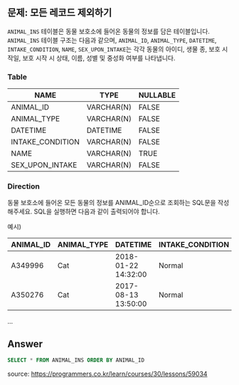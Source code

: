 ## 문제: 모든 레코드 제외하기

`ANIMAL_INS` 테이블은 동물 보호소에 들어온 동물의 정보를 담은 테이블입니다. `ANIMAL_INS` 테이블 구조는 다음과 같으며, `ANIMAL_ID`, `ANIMAL_TYPE`, `DATETIME`, `INTAKE_CONDITION`, `NAME`, `SEX_UPON_INTAKE`는 각각 동물의 아이디, 생물 종, 보호 시작일, 보호 시작 시 상태, 이름, 성별 및 중성화 여부를 나타냅니다.

### Table

| NAME             | TYPE       | NULLABLE |
|------------------|------------|----------|
| ANIMAL_ID        | VARCHAR(N) | FALSE    |
| ANIMAL_TYPE      | VARCHAR(N) | FALSE    |
| DATETIME         | DATETIME   | FALSE    |
| INTAKE_CONDITION | VARCHAR(N) | FALSE    |
| NAME             | VARCHAR(N) | TRUE     |
| SEX_UPON_INTAKE  | VARCHAR(N) | FALSE    |


### Direction

동물 보호소에 들어온 모든 동물의 정보를 ANIMAL_ID순으로 조회하는 SQL문을 작성해주세요. SQL을 실행하면 다음과 같이 출력되어야 합니다.

예시)

| ANIMAL_ID	    | ANIMAL_TYPE	| DATETIME	                  | INTAKE_CONDITION  | NAME	| SEX_UPON_INTAKE |
|---------------|---------------|-----------------------------|-------------------|---------|-----------------|
| A349996	    | Cat	        | 2018-01-22 14:32:00	      | Normal            | Sugar	| Neutered Male   |
| A350276	    | Cat	        | 2017-08-13 13:50:00		  | Normal            | Jewel	| Spayed Female   |
...


## Answer

```SQL
SELECT * FROM ANIMAL_INS ORDER BY ANIMAL_ID
```


<bold> source: https://programmers.co.kr/learn/courses/30/lessons/59034 </bold>

